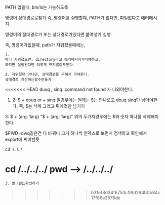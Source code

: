 

PATH 없을때, bin/ls는 가능하도록

명령어 상대경로로찾기
즉, 명령어를 실행할떄,
PATH가 없다면, 파일없다고 에러메시지

명렁어의 절대경로가 또는 상대경로가있다면
붙여넣기 실행


즉, 명령어가없을때,
	path가 지워졌을때에는,

	1.
	아니 지워졌으면, directory라고 에러메시지가떠야하고.
	하지만 실행된다면 이렇게 뜨지않아도된다.

	2. 지워졌던 아니던, 상대경로를 구해서 가야한다.
	상대경로 계산하는함수만들기


<<<<<<< HEAD
 duoq , sinq: command not found 가 나와야한다.

1. 2:
$ + douq or + sinq 일경우에는 
원래는 $는 안나오고 douq sinq만 남아야한다.
즉, $는 삭제 그리고 뒤에것만 남기기

3:
$ + (arg: 1arg)
"$ + (arg: 1arg)"
위의 두가지경우에는 $와 숫자 하나를 삭제해야한다.


$PWD=dwq같은건 다 바뀌니 그거 하나씩 인덱스로 보면서 검색하고 확인해서 export에 써야할듯


cd ./../../

cd /../../../  pwd --> /../../../
=======
	3. 발그린드확인하기
>>>>>>> b31ef8d34f6750cf9fd264b0b84c17f86a3576de
